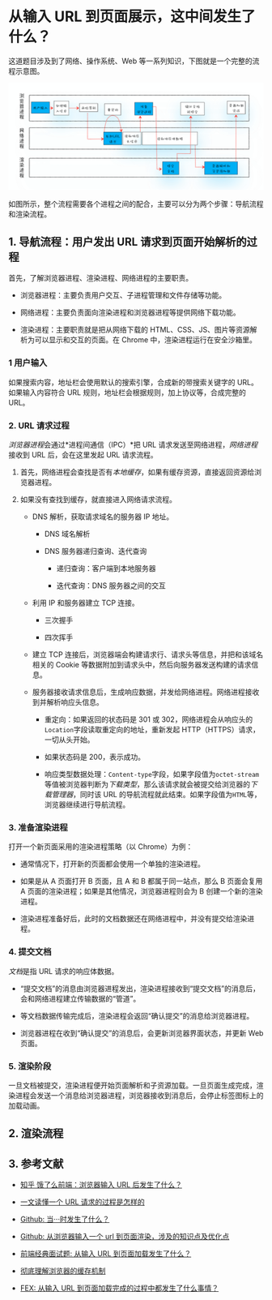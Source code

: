 # 从输入 URL 到页面展示，这中间发生了什么？

<!--
浏览器输入 url 到页面的展现，具体发生了些什么可以展开说下么
断于上述题目知识点。第二个问题笔者通常喜欢问一些考察可深可浅的一些题目，注入：浏览器输入 url 到页面的展现，具体发生了些什么可以展开说下么

基本回答都是

在浏览器地址栏输入URL
浏览器解析URL获取协议，主机，端口，path
浏览器组装一个HTTP（GET）请求报文
浏览器获取主机ip地址
打开一个socket与目标IP地址，端口建立TCP链
TCP链接建立后发送HTTP请求
服务器将响应报文通过TCP连接发送回浏览器，浏览器接收HTTP响应
根据资源类型决定如何处理（假设资源为HTML文档）
解析HTML文档，构件DOM树，下载资源，构造CSSOM树，执行js脚本
最后展现出来给用户
基本如果应聘者只回到了上述步骤，很多关键步骤（前端应该了解的知识点）没有提及，那么基本凉凉一半了。这里简述下笔者感觉，这其中你应该具体展开说明的。

浏览器发送请求，是否需要查看缓存？是否请求资源在缓存中并且新鲜，跳转到转码步骤？如果资源已经缓存，是否新鲜？如何检查？怎么判断、http1.0 和 http1.1 的区别是什么，这些字段的优先级是怎么样子的。
浏览器解析 url 获取协议，过程是什么？DNS 递归查询可否介绍下？
建立 TCP 链接的三次握手是否可以介绍下
服务器接受到请求，是否需要检查缓存？检查什么字段？什么样的缓存会需要服务端检查？
服务端发送 TCP 链接，浏览器接受 http 相应后，根据什么来决定是否需要关闭连接？关闭 TCP 的四次挥手是什么？
浏览器是否需要检查状态码，有哪些状态码？（笔者高频考码：304、200）
在解析的时候，具体如何解析、是否有顺序。（重绘重排高频考题就在这里）
总结如上、我们是否可以给出一些基本的网站优化手段？？？
上述题目的每一步展开，都将会是下一个面试题。

具体的知识点介绍，不是此文主要讲解内容，这里就不多言了。
-->

这道题目涉及到了网络、操作系统、Web 等一系列知识，下图就是一个完整的流程示意图。

![](/Images/从输入URL到页面展示完整流程示意图.png)

如图所示，整个流程需要各个进程之间的配合，主要可以分为两个步骤：导航流程和渲染流程。

## 1. 导航流程：用户发出 URL 请求到页面开始解析的过程

首先，了解浏览器进程、渲染进程、网络进程的主要职责。

- 浏览器进程：主要负责用户交互、子进程管理和文件存储等功能。

- 网络进程：主要负责面向渲染进程和浏览器进程等提供网络下载功能。

- 渲染进程：主要职责就是把从网络下载的 HTML、CSS、JS、图片等资源解析为可以显示和交互的页面。在 Chrome 中，渲染进程运行在安全沙箱里。

### 1 用户输入

如果搜索内容，地址栏会使用默认的搜索引擎，合成新的带搜索关键字的 URL。如果输入内容符合 URL 规则，地址栏会根据规则，加上协议等，合成完整的 URL。

### 2. URL 请求过程

*浏览器进程*会通过*进程间通信（IPC）*把 URL 请求发送至网络进程，*网络进程*接收到 URL 后，会在这里发起 URL 请求流程。

1. 首先，网络进程会查找是否有*本地缓存*，如果有缓存资源，直接返回资源给浏览器进程。

2. 如果没有查找到缓存，就直接进入网络请求流程。

   - DNS 解析，获取请求域名的服务器 IP 地址。

     - DNS 域名解析

     - DNS 服务器递归查询、迭代查询

       - 递归查询：客户端到本地服务器

       - 迭代查询：DNS 服务器之间的交互

   - 利用 IP 和服务器建立 TCP 连接。

     - 三次握手

     - 四次挥手

   - 建立 TCP 连接后，浏览器端会构建请求行、请求头等信息，并把和该域名相关的 Cookie 等数据附加到请求头中，然后向服务器发送构建的请求信息。

   - 服务器接收请求信息后，生成响应数据，并发给网络进程。网络进程接收到并解析响应头信息。

     - 重定向：如果返回的状态码是 301 或 302，网络进程会从响应头的`Location`字段读取重定向的地址，重新发起 HTTP（HTTPS）请求，一切从头开始。

     - 如果状态码是 200，表示成功。

     - 响应类型数据处理：`Content-type`字段，如果字段值为`octet-stream`等值被浏览器判断为*下载类型*，那么该请求就会被提交给浏览器的*下载管理器*，同时该 URL 的导航流程就此结束。如果字段值为`HTML`等，浏览器继续进行导航流程。

### 3. 准备渲染进程

打开一个新页面采用的渲染进程策略（以 Chrome）为例：

- 通常情况下，打开新的页面都会使用一个单独的渲染进程。

- 如果是从 A 页面打开 B 页面，且 A 和 B 都属于同一站点，那么 B 页面会复用 A 页面的渲染进程；如果是其他情况，浏览器进程则会为 B 创建一个新的渲染进程。

- 渲染进程准备好后，此时的文档数据还在网络进程中，并没有提交给渲染进程。

### 4. 提交文档

*文档*是指 URL 请求的响应体数据。

- “提交文档”的消息由浏览器进程发出，渲染进程接收到“提交文档”的消息后，会和网络进程建立传输数据的“管道”。

- 等文档数据传输完成后，渲染进程会返回“确认提交”的消息给浏览器进程。

- 浏览器进程在收到“确认提交”的消息后，会更新浏览器界面状态，并更新 Web 页面。

### 5. 渲染阶段

一旦文档被提交，渲染进程便开始页面解析和子资源加载。一旦页面生成完成，渲染进程会发送一个消息给浏览器进程，浏览器接收到消息后，会停止标签图标上的加载动画。

## 2. 渲染流程

## 3. 参考文献

- [知乎 饿了么前端：浏览器输入 URL 后发生了什么？](https://zhuanlan.zhihu.com/p/43369093)

- [一文读懂一个 URL 请求的过程是怎样的](https://juejin.im/post/5b83b0bfe51d4538c63131a8)

- [Github: 当···时发生了什么？](https://github.com/skyline75489/what-happens-when-zh_CN)

- [Github: 从浏览器输入一个 url 到页面渲染，涉及的知识点及优化点](https://github.com/sunyongjian/blog/issues/34)

- [前端经典面试题: 从输入 URL 到页面加载发生了什么？](https://segmentfault.com/a/1190000006879700)

- [彻底理解浏览器的缓存机制](https://heyingye.github.io/2018/04/16/%E5%BD%BB%E5%BA%95%E7%90%86%E8%A7%A3%E6%B5%8F%E8%A7%88%E5%99%A8%E7%9A%84%E7%BC%93%E5%AD%98%E6%9C%BA%E5%88%B6/)

- [FEX: 从输入 URL 到页面加载完成的过程中都发生了什么事情？](http://fex.baidu.com/blog/2014/05/what-happen/)
